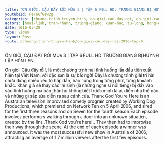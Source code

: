 ```yaml
---
title: "ƠN GIỜI, CẬU ĐÂY RỒI MÙA 3 | TẬP 6 FULL HD: TRƯỜNG GIANG BỊ HUỲNH LẬP HÔN LÉN"
youtubeId: PeF6GfGew2g
categories: [chuong-trinh-truyen-hinh, on-gioi-cau-day-roi, on-gioi-cau-day-roi-2016]
actors: [hoai-linh, tran-thanh, truong-giang, xuan-bac, tu-long, hong-dao]
date: 2016-03-28
type: Video
layout: Post
route: /chuong-trinh-truyen-hinh/on-gioi-cau-day-roi-2016-tap-6
---
```

ƠN GIỜI, CẬU ĐÂY RỒI MÙA 3 | TẬP 6 FULL HD: TRƯỜNG GIANG BỊ HUỲNH LẬP HÔN LÉN

Ơn giời! Cậu đây rồi!, là một chương trình hài tình huống lần đầu tiên xuất hiện tại Việt Nam, với đặc sản là sự bất ngờ! Đây là chương trình giải trí hài chưa đựng nhiều yếu tố hấp dẫn, hào hứng trong từng phút, từng khoảnh khắc. Khán giả sẽ thấy các thí sinh (là những nghệ sĩ nổi tiếng) bị đẩy vào vào tình huống mà bản thân họ không biết trước mình là ai, diễn như thế nào và những gì sắp sửa diễn ra sau cánh cửa.
Thank God You're Here is an Australian television improvised comedy program created by Working Dog Productions, which premiered on Network Ten on 5 April 2006, and aired for the first three seasons and on Seven for the fourth season.Each episode involves performers walking through a door into an unknown situation, greeted by the line ,Thank God you're here!,. They then had to improvise their way through the scene. At the end of each episode a winner was announced. It was the most successful new show in Australia of 2006, attracting an average of 1.7 million viewers after the first few episodes.